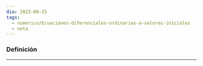 ```yaml
---
dia: 2023-08-25
tags:
  - numerico/Ecuaciones-diferenciales-ordinarias-a-valores-iniciales
  - nota
---
```

### Definición
---

